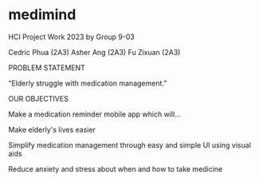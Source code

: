 # medimind

HCI Project Work 2023 by Group 9-03

Cedric Phua (2A3)
Asher Ang (2A3)
Fu Zixuan (2A3) 

PROBLEM STATEMENT

“Elderly struggle with medication management.”

OUR OBJECTIVES

Make a medication reminder mobile app which will...

Make elderly's lives easier 

Simplify medication management through easy and simple UI using visual aids 

Reduce anxiety and stress about when and how to take medicine
